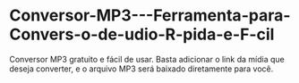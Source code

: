 # Conversor-MP3---Ferramenta-para-Convers-o-de-udio-R-pida-e-F-cil
Conversor MP3 gratuito e fácil de usar. Basta adicionar o link da mídia que deseja converter, e o arquivo MP3 será baixado diretamente para você.
